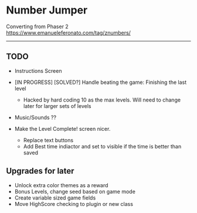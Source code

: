 # Number Jumper
Converting from Phaser 2  
https://www.emanueleferonato.com/tag/znumbers/

-----
## TODO  
 - Instructions Screen
  
+ [IN PROGRESS] [SOLVED?] Handle beating the game: Finishing the last level
  - Hacked by hard coding 10 as the max levels. Will need to change later for larger sets of levels

+ Music/Sounds ??  

+ Make the Level Complete! screen nicer.
    - Replace text buttons
    - Add Best time indiactor and set to visible if the time is better than saved

## Upgrades for later
- Unlock extra color themes as a reward  
- Bonus Levels, change seed based on game mode  
- Create variable sized game fields  
- Move HighScore checking to plugin or new class  
